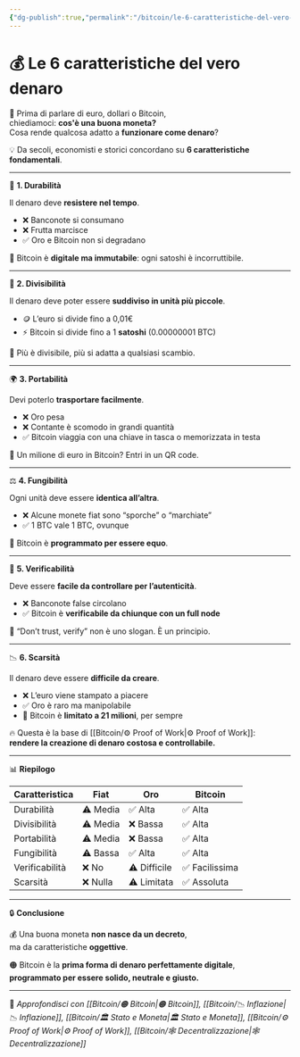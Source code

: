 ```yaml
---
{"dg-publish":true,"permalink":"/bitcoin/le-6-caratteristiche-del-vero-denaro/","title":"💰 Le 6 caratteristiche del vero denaro","tags":["Denaro","Bitcoin","Educazione","Economia","Inflazione","Valuta"]}
---
```



# 💰 Le 6 caratteristiche del vero denaro

🧠 Prima di parlare di euro, dollari o Bitcoin,  
chiediamoci: **cos'è una buona moneta?**  
Cosa rende qualcosa adatto a **funzionare come denaro**?

💡 Da secoli, economisti e storici concordano su **6 caratteristiche fondamentali**.

---

🔑 **1. Durabilità**

Il denaro deve **resistere nel tempo**.  
- ❌ Banconote si consumano  
- ❌ Frutta marcisce  
- ✅ Oro e Bitcoin non si degradano

🧱 Bitcoin è **digitale ma immutabile**: ogni satoshi è incorruttibile.

---

📏 **2. Divisibilità**

Il denaro deve poter essere **suddiviso in unità più piccole**.  
- 🪙 L’euro si divide fino a 0,01€  
- ⚡ Bitcoin si divide fino a 1 **satoshi** (0.00000001 BTC)

🧠 Più è divisibile, più si adatta a qualsiasi scambio.

---

🌍 **3. Portabilità**

Devi poterlo **trasportare facilmente**.  
- ❌ Oro pesa  
- ❌ Contante è scomodo in grandi quantità  
- ✅ Bitcoin viaggia con una chiave in tasca o memorizzata in testa

📲 Un milione di euro in Bitcoin? Entri in un QR code.

---

⚖️ **4. Fungibilità**

Ogni unità deve essere **identica all’altra**.  
- ❌ Alcune monete fiat sono “sporche” o “marchiate”  
- ✅ 1 BTC vale 1 BTC, ovunque

🎯 Bitcoin è **programmato per essere equo**.

---

🧮 **5. Verificabilità**

Deve essere **facile da controllare per l’autenticità**.  
- ❌ Banconote false circolano  
- ✅ Bitcoin è **verificabile da chiunque con un full node**

🧠 “Don’t trust, verify” non è uno slogan. È un principio.

---

📉 **6. Scarsità**

Il denaro deve essere **difficile da creare**.  
- ❌ L’euro viene stampato a piacere  
- ✅ Oro è raro ma manipolabile  
- 🧡 Bitcoin è **limitato a 21 milioni**, per sempre

🔥 Questa è la base di [[Bitcoin/⚙️  Proof of Work\|⚙️  Proof of Work]]:  
**rendere la creazione di denaro costosa e controllabile.**

---

📊 **Riepilogo**

| Caratteristica    | Fiat     | Oro      | Bitcoin   |
|-------------------|----------|----------|-----------|
| Durabilità        | ⚠️ Media | ✅ Alta  | ✅ Alta   |
| Divisibilità      | ⚠️ Media | ❌ Bassa | ✅ Alta   |
| Portabilità       | ⚠️ Media | ❌ Bassa | ✅ Alta   |
| Fungibilità       | ⚠️ Bassa | ✅ Alta  | ✅ Alta   |
| Verificabilità    | ❌ No    | ⚠️ Difficile | ✅ Facilissima |
| Scarsità          | ❌ Nulla | ⚠️ Limitata | ✅ Assoluta |

---

🔒 **Conclusione**

💰 Una buona moneta **non nasce da un decreto**,  
ma da caratteristiche **oggettive**.

🟠 Bitcoin è la **prima forma di denaro perfettamente digitale**,  
**programmato per essere solido, neutrale e giusto.**

---

🔗 _Approfondisci con [[Bitcoin/🟠 Bitcoin\|🟠 Bitcoin]], [[Bitcoin/📉 Inflazione\|📉 Inflazione]], [[Bitcoin/🏛️ Stato e Moneta\|🏛️ Stato e Moneta]], [[Bitcoin/⚙️  Proof of Work\|⚙️  Proof of Work]], [[Bitcoin/🕸️ Decentralizzazione\|🕸️ Decentralizzazione]]_